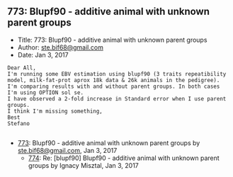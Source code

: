 ## 773: Blupf90 - additive animal with unknown parent groups

- Title: 773: Blupf90 - additive animal with unknown parent groups
- Author: ste.bif68@gmail.com
- Date: Jan 3, 2017

```
Dear All,
I'm running some EBV estimation using blupf90 (3 traits repeatibility model, milk-fat-prot aprox 18k data & 26k animals in the pedigree).
I'm comparing results with and without parent groups. In both cases I'm using OPTION sol se.
I have observed a 2-fold increase in Standard error when I use parent groups.
I think I'm missing something,
Best
Stefano
 
```

- [773](0773.md): Blupf90 - additive animal with unknown parent groups by ste.bif68@gmail.com, Jan 3, 2017
    - [774](0774.md): Re: [blupf90] Blupf90 - additive animal with unknown parent groups by Ignacy Misztal, Jan 3, 2017
